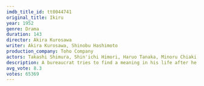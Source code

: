 ```yaml
---
imdb_title_id: tt0044741
original_title: Ikiru
year: 1952
genre: Drama
duration: 143
director: Akira Kurosawa
writer: Akira Kurosawa, Shinobu Hashimoto
production_company: Toho Company
actors: Takashi Shimura, Shin'ichi Himori, Haruo Tanaka, Minoru Chiaki, Miki Odagiri, Bokuzen Hidari, Minosuke Yamada, Kamatari Fujiwara, Makoto Kobori, Nobuo Kaneko, Nobuo Nakamura, Atsushi Watanabe, Isao Kimura, Masao Shimizu, Yûnosuke Itô
description: A bureaucrat tries to find a meaning in his life after he discovers he has terminal cancer.
avg_vote: 8.3
votes: 65369
---
```

